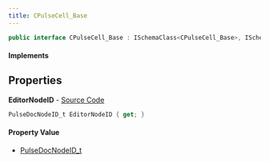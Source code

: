 ```yaml
---
title: CPulseCell_Base
---
```


```csharp
public interface CPulseCell_Base : ISchemaClass<CPulseCell_Base>, ISchemaField, ISchemaClass, INativeHandle
```

#### Implements

## Properties

**EditorNodeID** - [Source Code](https://github.com/swiftly-solution/swiftlys2/blob/main/managed/src/SwiftlyS2.Generated/Schemas/Interfaces/CPulseCell_Base.cs#L16)

```csharp
PulseDocNodeID_t EditorNodeID { get; }
```

#### Property Value

- [PulseDocNodeID_t](/docs/api/shared/schemadefinitions/pulsedocnodeid_t)

